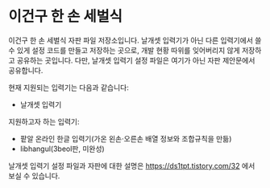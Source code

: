 # 이건구 한 손 세벌식

이건구 한 손 세벌식 자판 파일 저장소입니다. 날개셋 입력기가 아닌 다른 입력기에서 쓸 수 있게 설정 코드를 만들고 저장하는 곳으로, 개발 현황 따위를 잊어버리지 않게 저장하고 공유하는 곳입니다. 다만, 날개셋 입력기 설정 파일은 여기가 아닌 자판 제안문에서 공유합니다.

현재 지원되는 입력기는 다음과 같습니다:
- 날개셋 입력기

지원하고자 하는 입력기:
- 팥알 온라인 한글 입력기(가온 왼손·오른손 배열 정보와 조합규칙을 만듦)
- libhangul(3beol판, 미완성)

날개셋 입력기 설정 파일과 자판에 대한 설명은 https://ds1tpt.tistory.com/32 에서 보실 수 있습니다.
